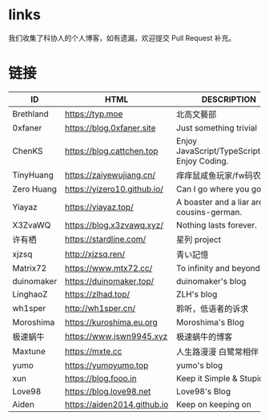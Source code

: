 # links
我们收集了科协人的个人博客，如有遗漏，欢迎提交 Pull Request 补充。

# 链接

| ID | HTML | DESCRIPTION |
| -- | --   | --          |
| Brethland | https://typ.moe | 北高文藝部 |
| 0xfaner | https://blog.0xfaner.site | Just something trivial |
| ChenKS | https://blog.cattchen.top | Enjoy JavaScript/TypeScript/Dart. Enjoy Coding. |
| TinyHuang | https://zaiyewujiang.cn/ | 痒痒鼠咸鱼玩家/fw码农 |
| Zero Huang | https://yizero10.github.io/ | Can I go where you go? |
| Yiayaz | https://yiayaz.top/ | A boaster and a liar are cousins-german. |
| X3ZvaWQ | https://blog.x3zvawq.xyz/ | Nothing lasts forever. |
| 许有栖 | https://stardline.com/ | 星列 project |
| xjzsq | http://xjzsq.ren/ | 青い記憶 |
| Matrix72 | https://www.mtx72.cc/ | To infinity and beyond. |
| duinomaker | https://duinomaker.top/ | duinomaker's blog |
| LinghaoZ | https://zlhad.top/ | ZLH's blog |
| wh1sper | http://wh1sper.cn/ | 聆听，低语者的诉求 |
| Moroshima | https://kuroshima.eu.org | Moroshima's Blog |
| 极速蜗牛 | https://www.jswn9945.xyz | 极速蜗牛的博客 |
| Maxtune | https://mxte.cc | 人生路漫漫 白鹭常相伴 |
| yumo | https://yumoyumo.top | yumo's blog |
| xun | https://blog.fooo.in | Keep it Simple & Stupid |
| Love98 | https://blog.love98.net | Love98's Blog |
| Aiden | https://aiden2014.github.io | Keep on keeping on |
